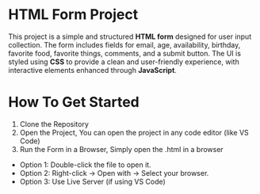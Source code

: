 # HTML Form Project

This project is a simple and structured **HTML form** designed for user input collection. 
The form includes fields for email, age, availability, birthday, favorite food, favorite things, comments, and a submit button.
The UI is styled using **CSS** to provide a clean and user-friendly experience, with interactive elements enhanced through **JavaScript**.

# How To Get Started

1. Clone the Repository
2. Open the Project, You can open the project in any code editor (like VS Code)
3. Run the Form in a Browser, Simply open the .html in a browser
  * Option 1: Double-click the file to open it.
  * Option 2: Right-click → Open with → Select your browser.
  * Option 3: Use Live Server (if using VS Code)

